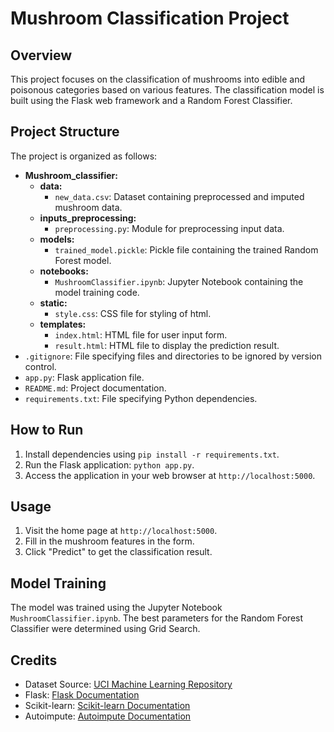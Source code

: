 # Mushroom Classification Project

## Overview

This project focuses on the classification of mushrooms into edible and poisonous categories based on various features. The classification model is built using the Flask web framework and a Random Forest Classifier.

## Project Structure

The project is organized as follows:

- **Mushroom_classifier:**
  - **data:**
    - `new_data.csv`: Dataset containing preprocessed and imputed mushroom data.
  - **inputs_preprocessing:**
    - `preprocessing.py`: Module for preprocessing input data.
  - **models:**
    - `trained_model.pickle`: Pickle file containing the trained Random Forest model.
  - **notebooks:**
    - `MushroomClassifier.ipynb`: Jupyter Notebook containing the model training code.
  - **static:**
    - `style.css`: CSS file for styling of html.
  - **templates:**
    - `index.html`: HTML file for user input form.
    - `result.html`: HTML file to display the prediction result.
- `.gitignore`: File specifying files and directories to be ignored by version control.
- `app.py`: Flask application file.
- `README.md`: Project documentation.
- `requirements.txt`: File specifying Python dependencies.

## How to Run

1. Install dependencies using `pip install -r requirements.txt`.
2. Run the Flask application: `python app.py`.
3. Access the application in your web browser at `http://localhost:5000`.

## Usage

1. Visit the home page at `http://localhost:5000`.
2. Fill in the mushroom features in the form.
3. Click "Predict" to get the classification result.

## Model Training

The model was trained using the Jupyter Notebook `MushroomClassifier.ipynb`. The best parameters for the Random Forest Classifier were determined using Grid Search.

## Credits

- Dataset Source: [UCI Machine Learning Repository](https://archive.ics.uci.edu/ml/datasets/mushroom)
- Flask: [Flask Documentation](https://flask.palletsprojects.com/)
- Scikit-learn: [Scikit-learn Documentation](https://scikit-learn.org/stable/)
- Autoimpute: [Autoimpute Documentation](https://pypi.org/project/autoimpute/)
